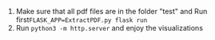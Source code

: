 1) Make sure that all pdf files are in the folder "test" and Run first```FLASK_APP=ExtractPDF.py flask run```<br>
2) Run ```python3 -m http.server``` and enjoy the visualizations
